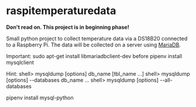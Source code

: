 # raspitemperaturedata

__Don't read on. This project is in beginning phase!__

Small python project to collect temperature data via a DS18B20 connected to a Raspberry Pi.
The data will be collected on a server using [MariaDB](http://mariadb.org/).

Important:
sudo apt-get install libmariadbclient-dev
before
pipenv install mysqlclient

Hint:
shell> mysqldump [options] db_name [tbl_name ...]
shell> mysqldump [options] --databases db_name ...
shell> mysqldump [options] --all-databases


pipenv install mysql-python
